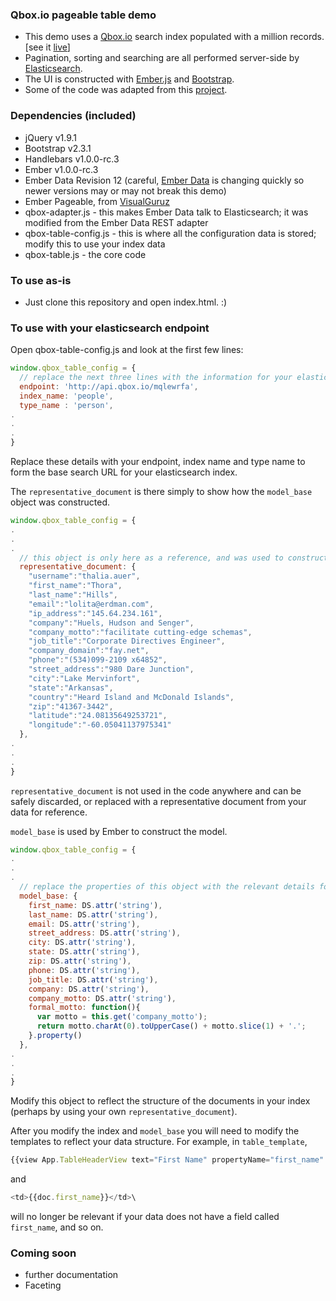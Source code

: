 ### Qbox.io pageable table demo

- This demo uses a [Qbox.io](http://qbox.io) search index populated with a million records. [see it [live](http://qbox.io/demos/table)]
- Pagination, sorting and searching are all performed server-side by [Elasticsearch](http://www.elasticsearch.org).
- The UI is constructed with [Ember.js](http://emberjs.com) and [Bootstrap](http://twitter.github.io/bootstrap).
- Some of the code was adapted from this [project](https://github.com/VisualGuruz/emberjs-pageable).

### Dependencies (included)

- jQuery v1.9.1
- Bootstrap v2.3.1
- Handlebars v1.0.0-rc.3
- Ember v1.0.0-rc.3
- Ember Data Revision 12 (careful, [Ember Data](https://github.com/emberjs/data) is changing quickly so newer versions may or may not break this demo)
- Ember Pageable, from [VisualGuruz](https://github.com/VisualGuruz/emberjs-pageable)
- qbox-adapter.js - this makes Ember Data talk to Elasticsearch; it was modified from the Ember Data REST adapter
- qbox-table-config.js - this is where all the configuration data is stored; modify this to use your index data
- qbox-table.js - the core code


### To use as-is
- Just clone this repository and open index.html. :)

### To use with your elasticsearch endpoint
Open qbox-table-config.js and look at the first few lines: 

```javascript
window.qbox_table_config = {
  // replace the next three lines with the information for your elasticsearch endpoint:
  endpoint: 'http://api.qbox.io/mqlewrfa',
  index_name: 'people',
  type_name : 'person',
.
.
.
}
```
Replace these details with your endpoint, index name and type name to form the base search URL for your elasticsearch index.

The `representative_document` is there simply to show how the `model_base` object was constructed. 

```javascript
window.qbox_table_config = {
.
.
.
  // this object is only here as a reference, and was used to construct the model_base below
  representative_document: {
    "username":"thalia.auer", 
    "first_name":"Thora", 
    "last_name":"Hills", 
    "email":"lolita@erdman.com", 
    "ip_address":"145.64.234.161", 
    "company":"Huels, Hudson and Senger", 
    "company_motto":"facilitate cutting-edge schemas", 
    "job_title":"Corporate Directives Engineer", 
    "company_domain":"fay.net", 
    "phone":"(534)099-2109 x64852", 
    "street_address":"980 Dare Junction", 
    "city":"Lake Mervinfort", 
    "state":"Arkansas", 
    "country":"Heard Island and McDonald Islands", 
    "zip":"41367-3442", 
    "latitude":"24.08135649253721", 
    "longitude":"-60.05041137975341"
  },
.
.
.
}
```

`representative_document` is not used in the code anywhere and can be safely discarded, or replaced with a representative document from your data for reference.

`model_base` is used by Ember to construct the model. 

```javascript
window.qbox_table_config = {
.
.
.
  // replace the properties of this object with the relevant details for your index
  model_base: {
    first_name: DS.attr('string'),
    last_name: DS.attr('string'),
    email: DS.attr('string'),
    street_address: DS.attr('string'),
    city: DS.attr('string'),
    state: DS.attr('string'),
    zip: DS.attr('string'),
    phone: DS.attr('string'),
    job_title: DS.attr('string'),
    company: DS.attr('string'),
    company_motto: DS.attr('string'),
    formal_motto: function(){
      var motto = this.get('company_motto');
      return motto.charAt(0).toUpperCase() + motto.slice(1) + '.';
    }.property()
  },
.
.
.
}
```
Modify this object to reflect the structure of the documents in your index (perhaps by using your own `representative_document`).

After you modify the index and `model_base` you will need to modify the templates to reflect your data structure. For example, in `table_template`, 

```javascript
{{view App.TableHeaderView text="First Name" propertyName="first_name" controllerBinding="documents"}}\
```

and

```javascript
<td>{{doc.first_name}}</td>\
```

will no longer be relevant if your data does not have a field called `first_name`, and so on.

### Coming soon

- further documentation
- Faceting
